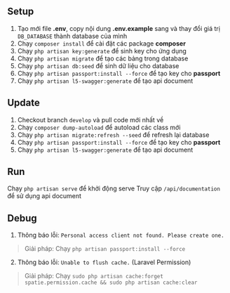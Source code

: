 ## Setup

 1. Tạo mới file **.env**, copy nội dung **.env.example** sang và thay đổi giá trị ``DB_DATABASE`` thành database của mình
 2. Chạy ``composer install`` để cài đặt các package **composer**
 3. Chạy ``php artisan key:generate`` để sinh key cho ứng dụng
 4. Chạy ``php artisan migrate`` để tạo các bảng trong database
 5. Chạy ``php artisan db:seed`` để sinh dữ liệu cho database
 6. Chạy ``php artisan passport:install --force`` để tạo key cho **passport**
 7. Chạy ``php artisan l5-swagger:generate`` để tạo api document

## Update
 1. Checkout branch ``develop`` và pull code mới nhất về
 2. Chạy ``composer dump-autoload`` để autoload các class mới
 3. Chạy ``php artisan migrate:refresh --seed`` để refresh lại database
 4. Chạy ``php artisan passport:install --force`` để tạo key cho **passport**
 5. Chạy ``php artisan l5-swagger:generate`` để tạo api document

## Run

Chạy ``php artisan serve`` để khởi động serve
Truy cập ``/api/documentation`` để sử dụng api document

## Debug

  1. Thông báo lỗi: ``Personal access client not found. Please create one.``
  > Giải pháp: Chạy ``php artisan passport:install --force``

  2. Thông báo lỗi: ``Unable to flush cache.`` (Laravel Permission)
  > Giải pháp: Chạy ``sudo php artisan cache:forget spatie.permission.cache && sudo php artisan cache:clear``